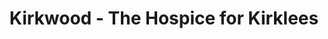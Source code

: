 ---
title: "Kirkwood - The Hospice for Kirklees"
url: /huddersfield/kirkwood-the-hospice-for-kirklees/
shop: Gebrauchtwaren
---